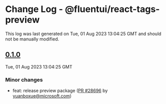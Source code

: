 # Change Log - @fluentui/react-tags-preview

This log was last generated on Tue, 01 Aug 2023 13:04:25 GMT and should not be manually modified.

<!-- Start content -->

## [0.1.0](https://github.com/microsoft/fluentui/tree/@fluentui/react-tags-preview_v0.1.0)

Tue, 01 Aug 2023 13:04:25 GMT

### Minor changes

- feat: release preview package ([PR #28696](https://github.com/microsoft/fluentui/pull/28696) by yuanboxue@microsoft.com)
